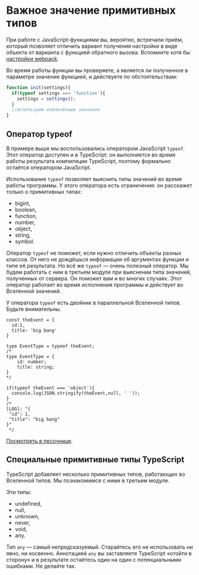 # Важное значение примитивных типов

При работе с JavaScript-функциями вы, вероятно, встречали приём, который позволяет отличить вариант получения настройки в виде объекта от варианта с функцией обратного вызова. Вспомните хотя бы [настройки webpack](https://webpack.js.org/configuration/configuration-types/).

Во время работы функции вы проверяете, а является ли полученное в параметре значение функцией, и действуете по обстоятельствам:

```javascript
function init(settings){
  if(typeof settings === 'function'){
    settings = settings();
  }
  //используем извлечённые значения
}
```

## Оператор typeof

В примере выше мы воспользовались оператором JavaScript `typeof`. Этот оператор доступен и в TypeScript: он выполняется во время работы результата компиляции TypeScript, поэтому формально остаётся оператором JavaScript.

Использование `typeof` позволяет выяснить типы значений во время работы программы. У этого оператора есть ограничения: он расскажет только о примитивных типах:

- bigint,
- boolean,
- function,
- number,
- object,
- string,
- symbol.

Оператор `typeof` не поможет, если нужно отличить объекты разных классов. От него не дождёшься информации об аргументах функции и типе её результата. Но всё же `typeof` — очень полезный оператор. Мы будем работать с ним в третьем модуле при выяснении типа значений, полученных от сервера. Он поможет вам и во многих случаях. Этот оператор работает во время исполнения программы и действует во Вселенной значений.

У оператора `typeof` есть двойник в параллельной Вселенной типов. Будьте внимательны.

```tsx
const theEvent = {
  id:1,
  title: 'big bang'
}

type EventType = typeof theEvent;
/*
type EventType = {
    id: number;
    title: string;
}
*/

if(typeof theEvent === 'object'){
  console.log(JSON.stringify(theEvent,null, ' '));
}
/*
[LOG]: "{
 "id": 1,
 "title": "big bang"
}" 
 */
```

[Посмотреть в песочнице](https://www.typescriptlang.org/play?#code/MYewdgzgLgBFAWBTAogN0WWBeGBvAUDDAJYAmAXAIwA0hcxUANouTAOQBGxA5jBwIZhubfAF98+KAE8ADohhoMUACqz5OaXJAAzOEkWYA3PgD0AKklqF6TKrkwcBIkTKswAVwC2HRACdjzvRMLDDQvsRCxuJmJhLE2gAUmog6eig22Fg4bCAcAFaIwFBsAJROMKCQIMwAdIwg3AkAUgDKAPIAcjVhEdzxUkn6GdQejIzU7OwlJVGmFgDaADJtAOIAuqwARE6bZJusNISbUAzM+zCbXLwCQptimzCEMUA).

## Специальные примитивные типы TypeScript

TypeScript добавляет несколько примитивных типов, работающих во Вселенной типов. Мы познакомимся с ними в третьем модуле.

Эти типы:

- undefined,
- null,
- unknown,
- never,
- void,
- any.

Тип `any` — самый непредсказуемый. Старайтесь его не использовать ни явно, ни косвенно. Аннотацией `any` вы заставляете TypeScript «отойти в сторону» и в результате остаётесь один на один с потенциальными ошибками. Не делайте так.
